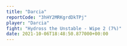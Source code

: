 ```yaml
---
title: "Darcia"
reportCode: "3hHY2MRKgrdDkTPj"
player: "Darcia"
fight: "Hydross the Unstable - Wipe 2 (7%)"
date: 2021-10-06T18:48:50.877000+00:00
---
```

